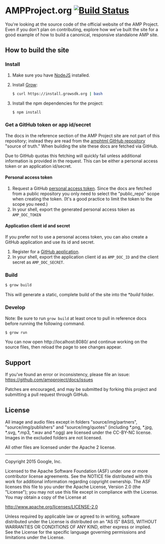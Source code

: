 AMPProject.org [![Build Status](https://travis-ci.org/ampproject/docs.svg?branch=production)](https://travis-ci.org/ampproject/docs)
=========================

You're looking at the source code of the official website of the AMP Project. 
Even if you don't plan on contributing, explore how we've built the site for 
a good example of how to build a canonical, responsive standalone AMP site.

How to build the site
---------------------

### Install

1.  Make sure you have [NodeJS](https://nodejs.org) installed.
2.  Install [Grow](http://grow.io):

    ```sh
    $ curl https://install.growsdk.org | bash
    ```
    
3.  Install the npm dependencies for the project:
    ```sh
    $ npm install
    ```

### Get a GitHub token or app id/secret

The docs in the reference section of the AMP Project site are not part of this repository; instead they are read from the [amphtml GitHub repository](https://github.com/ampproject/amphtml) "source of truth."  When building the site these docs are fetched via GitHub.

Due to GitHub quotas this fetching will quickly fail unless additional information is provided in the request.  This can be either a personal access token or an application id/secret.

#### Personal access token

  1. Request a GitHub [personal access token](https://help.github.com/articles/creating-an-access-token-for-command-line-use/).  Since the docs are fetched from a public repository you only need to select the "public_repo" scope when creating the token.  (It's a good practice to limit the token to the scope you need.)
  2. In your shell, export the generated personal access token as `AMP_DOC_TOKEN`

#### Application client id and secret

If you prefer not to use a personal access token, you can also create a GitHub application and use its id and secret.

  1. Register for a [GitHub application](https://github.com/settings/applications/new).
  2. In your shell, export the application client id as `AMP_DOC_ID` and the client secret as `AMP_DOC_SECRET`.

### Build

```sh
$ grow build
```

This will generate a static, complete build of the site into the **build* folder.


### Develop

Note: Be sure to run `grow build` at least once to pull in reference docs before running the following command.

```sh
$ grow run
```

You can now open http://localhost:8080/ and continue working on the source files, then reload the page to see changes appear.

Support
-------

If you've found an error or inconsistency, please file an issue:
https://github.com/ampproject/docs/issues

Patches are encouraged, and may be submitted by forking this project and
submitting a pull request through GitHub.

License
-------

All image and audio files except in folders "source/img/partners",
"source/img/publishers" and "source/img/quotes" (including *.png, *.jpg, *.svg,
*.mp3, *.wav and *.ogg) are licensed under the CC-BY-NC license. Images in the
excluded folders are not licensed.

All other files are licensed under the Apache 2 license.

- - -

Copyright 2015 Google, Inc.

Licensed to the Apache Software Foundation (ASF) under one or more contributor
license agreements.  See the NOTICE file distributed with this work for
additional information regarding copyright ownership.  The ASF licenses this
file to you under the Apache License, Version 2.0 (the "License"); you may not
use this file except in compliance with the License.  You may obtain a copy of
the License at

  http://www.apache.org/licenses/LICENSE-2.0

Unless required by applicable law or agreed to in writing, software
distributed under the License is distributed on an "AS IS" BASIS, WITHOUT
WARRANTIES OR CONDITIONS OF ANY KIND, either express or implied.  See the
License for the specific language governing permissions and limitations under
the License.
